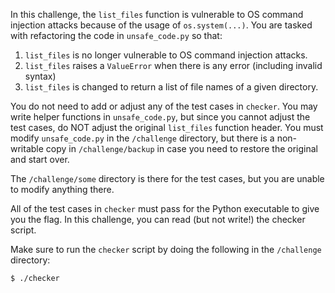 In this challenge, the `list_files` function is vulnerable to OS command injection attacks because of the usage of `os.system(...)`. You are tasked with refactoring the code in `unsafe_code.py` so that:
1. `list_files` is no longer vulnerable to OS command injection attacks.
2. `list_files` raises a `ValueError` when there is any error (including invalid syntax)
3. `list_files` is changed to return a list of file names of a given directory.

You do not need to add or adjust any of the test cases in `checker`. You may write helper functions in `unsafe_code.py`, 
but since you cannot adjust the test cases, do NOT adjust the original `list_files` function header. You must modify 
`unsafe_code.py` in the `/challenge` directory, but there is a non-writable copy in `/challenge/backup` in case you need
to restore the original and start over.

The `/challenge/some` directory is there for the test cases, but you are unable to modify anything there.

All of the test cases in `checker` must pass for the Python executable to give you the flag. In this challenge, 
you can read (but not write!) the checker script. 

Make sure to run the `checker` script by doing the following in the `/challenge` directory:
```
$ ./checker
```
